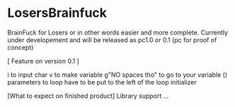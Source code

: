 # LosersBrainfuck
BrainFuck for Losers or in other words easier and more complete.
Currently under developement and will be released as pc1.0 or 0.1 (pc for proof of concept)

[ Feature on version 0.1 ]

i to input char
v to make variable
g"NO spaces tho" to go to your variable
() parameters to loop have to be put to the left of the loop initializer

[What to expect on finished product]
Library support
...

